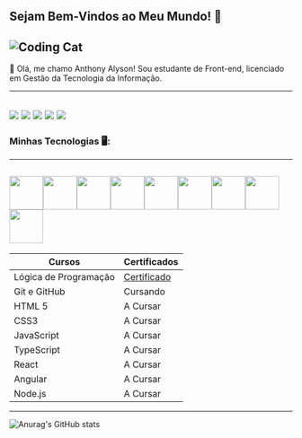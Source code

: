 ## Sejam Bem-Vindos ao Meu Mundo! 👋

![Coding Cat](https://media.giphy.com/media/v1.Y2lkPTc5MGI3NjExb2V5dWY4dWJjY2VjZ3B4Y2V6eGJ6eHZqZzZ1Z2N6eCZlcD12MV9pbnRlcm5hbF9naWZfYnlfaWQmY3Q9Zw/JIX9t2j0ZTN9S/giphy.gif)
---------


 💬 Olá, me chamo Anthony Alyson!
 Sou estudante de Front-end, licenciado em Gestão da Tecnologia da Informação.


---------
[![](https://img.shields.io/badge/WhatsApp-25D366?style=for-the-badge&logo=whatsapp&logoColor=white)](https://whatsa.me/5561983098959/?t=Ol%C3%A1%20Anthony!%20%F0%9F%91%8B%20%20%20%20Vim%20pelo%20seu%20perfil%20no%20GitHub%20e%20gostaria%20de:%20%20%20%F0%9F%94%B9%20Conversar%20sobre%20seus%20projetos%20%20%20%F0%9F%94%B9%20Explorar%20oportunidades%20de%20colabora%C3%A7%C3%A3o%20%20%20%F0%9F%94%B9%20Saber%20mais%20sobre%20sua%20jornada%20na%20programa%C3%A7%C3%A3o%20%20%20%20Podemos%20bater%20um%20papo?%20%F0%9F%98%8A%20%20)
[![](https://img.shields.io/badge/Instagram-E4405F?style=for-the-badge&logo=instagram&logoColor=white)](https://www.instagram.com/thony_alyson/)
[![](https://img.shields.io/badge/Telegram-2CA5E0?style=for-the-badge&logo=telegram&logoColor=white)](https://t.me/Thonylya?text=)
[![](https://img.shields.io/badge/Gmail-333333?style=for-the-badge&logo=gmail&logoColor=red)](mailto:alysonlima1998@gmail.com)
[![](https://img.shields.io/badge/-LinkedIn-blue?style=flat-square&logo=Linkedin&logoColor=white&link=YOUR_LINKEDIN_URL)](https://www.linkedin.com/in/anthony-alyson-do-nascimento-lima-9bb342363/)
---------

### Minhas Tecnologias 🖥:
---------
<img src="https://cdn.jsdelivr.net/gh/devicons/devicon@latest/icons/javascript/javascript-original.svg" width="60px"><img src="https://cdn.jsdelivr.net/gh/devicons/devicon@latest/icons/html5/html5-original-wordmark.svg" width="60px"><img src="https://cdn.jsdelivr.net/gh/devicons/devicon@latest/icons/css3/css3-original-wordmark.svg" width="60px"><img src="https://cdn.jsdelivr.net/gh/devicons/devicon@latest/icons/react/react-original-wordmark.svg" width="60px"><img src="https://cdn.jsdelivr.net/gh/devicons/devicon@latest/icons/angular/angular-original.svg" width="60px"><img src="https://cdn.jsdelivr.net/gh/devicons/devicon@latest/icons/typescript/typescript-original.svg" width="60px"><img src="https://cdn.jsdelivr.net/gh/devicons/devicon@latest/icons/github/github-original-wordmark.svg" width="60px"><img src="https://cdn.jsdelivr.net/gh/devicons/devicon@latest/icons/markdown/markdown-original.svg" width="60px"><img src="https://cdn.jsdelivr.net/gh/devicons/devicon@latest/icons/nodejs/nodejs-original-wordmark.svg" width="60px">
--------
| Cursos | Certificados |
| ------ | ------------ |
|Lógica de Programação | [Certificado](https://hermes.dio.me/certificates/BVYHTF2N.pdf) |
| Git e GitHub | Cursando |
| HTML 5 | A Cursar |
| CSS3 | A Cursar |
| JavaScript | A Cursar |
| TypeScript | A Cursar |
| React | A Cursar |
| Angular | A Cursar |
| Node.js | A Cursar |
---------
![Anurag's GitHub stats](https://github-readme-stats.vercel.app/api?username=Ynohtna98=anuraghazra&show_icons=true&theme=tokyonight)
          
          

          



<!--
**Ynohtna98/Ynohtna98** is a ✨ _special_ ✨ repository because its `README.md` (this file) appears on your GitHub profile.

Here are some ideas to get you started:

- 🔭 I’m currently working on ...
- 🌱 I’m currently learning ...
- 👯 I’m looking to collaborate on ...
- 🤔 I’m looking for help with ...
- 💬 Ask me about ...
- 📫 How to reach me: ...
- 😄 Pronouns: ...
- ⚡ Fun fact: ...
-->
